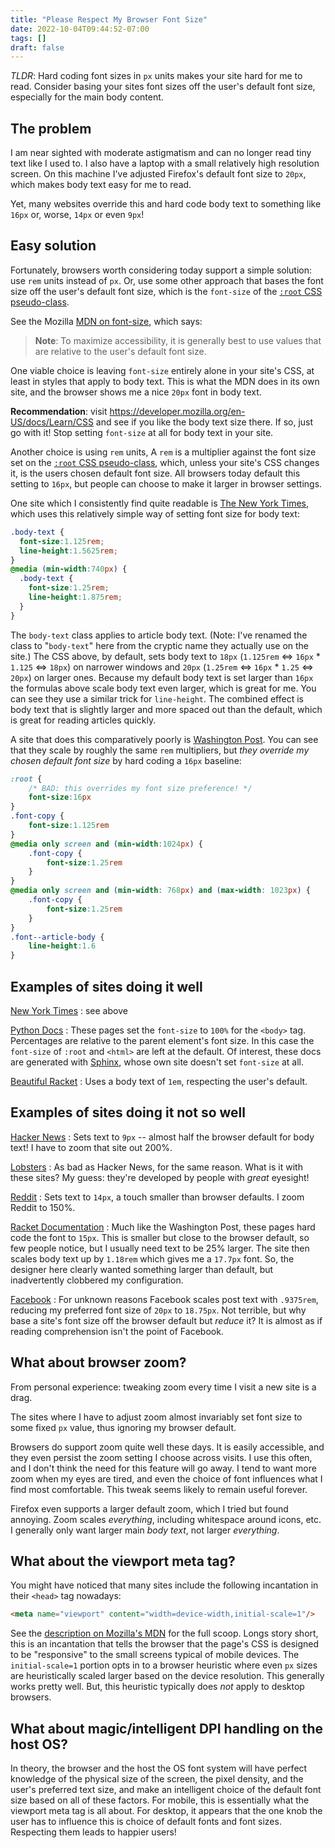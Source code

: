 ```yaml
---
title: "Please Respect My Browser Font Size"
date: 2022-10-04T09:44:52-07:00
tags: []
draft: false
---
```


*TLDR*: Hard coding font sizes in `px` units makes your site hard for me to
read.  Consider basing your sites font sizes off the user's default font
size, especially for the main body content.

## The problem

I am near sighted with moderate astigmatism and can no longer read tiny
text like I used to.  I also have a laptop with a small relatively high
resolution screen.  On this machine I've adjusted Firefox's default font
size to `20px`, which makes body text easy for me to read.

Yet, many websites override this and hard code body text to something like
`16px` or, worse, `14px` or even `9px`!

## Easy solution

Fortunately, browsers worth considering today support a simple solution:
use `rem` units instead of `px`.  Or, use some other approach that bases
the font size off the user's default font size, which is the `font-size` of
the [`:root` CSS
pseudo-class](https://developer.mozilla.org/en-US/docs/Web/CSS/:root).

See the Mozilla [MDN on
font-size](https://developer.mozilla.org/en-US/docs/Web/CSS/font-size), which says:

> **Note**: To maximize accessibility, it is generally best to use values
> that are relative to the user's default font size.

One viable choice is leaving `font-size` entirely alone in your site's CSS,
at least in styles that apply to body text.  This is what the MDN does in
its own site, and the browser shows me a nice `20px` font in body text.

**Recommendation**: visit
https://developer.mozilla.org/en-US/docs/Learn/CSS and see if you like the
body text size there.  If so, just go with it!  Stop setting `font-size` at
all for body text in your site.

Another choice is using `rem` units, A `rem` is a multiplier against the
font size set on the [`:root` CSS
pseudo-class](https://developer.mozilla.org/en-US/docs/Web/CSS/:root),
which, unless your site's CSS changes it, is the users chosen default font
size.  All browsers today default this setting to `16px`, but people can
choose to make it larger in browser settings.

One site which I consistently find quite readable is [The New York
Times](https://www.nytimes.com/), which uses this relatively simple way of
setting font size for body text:

```css
.body-text {
  font-size:1.125rem;
  line-height:1.5625rem;
}
@media (min-width:740px) {
  .body-text {
    font-size:1.25rem;
    line-height:1.875rem;
  }
}
```

The `body-text` class applies to article body text.  (Note: I've renamed
the class to "`body-text`" here from the cryptic name they actually use on
the site.)  The CSS above, by default, sets body text to `18px` (`1.125rem`
⇔ `16px` * `1.125` ⇔ `18px`) on narrower windows and `20px` (`1.25rem` ⇔
`16px` * `1.25` ⇔ `20px`) on larger ones.  Because my default body text is
set larger than `16px` the formulas above scale body text even larger,
which is great for me.  You can see they use a similar trick for
`line-height`.  The combined effect is body text that is slightly larger
and more spaced out than the default, which is great for reading articles
quickly.

A site that does this comparatively poorly is [Washington
Post](https://www.washingtonpost.com/).  You can see that they scale by
roughly the same `rem` multipliers, but *they override my chosen default
font size* by hard coding a `16px` baseline:

```css
:root {
    /* BAD: this overrides my font size preference! */
    font-size:16px
}
.font-copy {
    font-size:1.125rem
}
@media only screen and (min-width:1024px) {
    .font-copy {
        font-size:1.25rem
    }
}
@media only screen and (min-width: 768px) and (max-width: 1023px) {
    .font-copy {
        font-size:1.25rem
    }
}
.font--article-body {
    line-height:1.6
}
```

## Examples of sites doing it well

[New York Times](https://www.nytimes.com/)
: see above

[Python Docs](https://docs.python.org/3/)
: These pages set the `font-size` to `100%` for the `<body>` tag.
  Percentages are relative to the parent element's font size.  In this case
  the `font-size` of `:root` and `<html>` are left at the default.  Of
  interest, these docs are generated with
  [Sphinx](https://www.sphinx-doc.org), whose own site doesn't set
  `font-size` at all.

[Beautiful Racket](https://beautifulracket.com/)
: Uses a body text of `1em`, respecting the user's default.

## Examples of sites doing it not so well

[Hacker News](https://news.ycombinator.com/)
: Sets text to `9px` -- almost half the browser default for body text!  I
  have to zoom that site out 200%.

[Lobsters](https://lobste.rs/)
: As bad as Hacker News, for the same reason.  What is it with these sites?
  My guess: they're developed by people with *great* eyesight!

[Reddit](https://www.reddit.com/)
: Sets text to `14px`, a touch smaller than browser defaults.  I zoom
  Reddit to 150%.

[Racket Documentation](https://docs.racket-lang.org/)
: Much like the Washington Post, these pages hard code the font to `15px`.
  This is smaller but close to the browser default, so few people notice,
  but I usually need text to be 25% larger.  The site then scales body text
  up by `1.18rem` which gives me a `17.7px` font.  So, the designer here
  clearly wanted something larger than default, but inadvertently clobbered
  my configuration.

[Facebook](https://www.facebook.com/)
: For unknown reasons Facebook scales post text with `.9375rem`, reducing
  my preferred font size of `20px` to `18.75px`.  Not terrible, but why
  base a site's font size off the browser default but *reduce* it?  It is
  almost as if reading comprehension isn't the point of Facebook.

## What about browser zoom?

From personal experience: tweaking zoom every time I visit a new site is a
drag.

The sites where I have to adjust zoom almost invariably set font size to
some fixed `px` value, thus ignoring my browser default.

Browsers do support zoom quite well these days.  It is easily accessible,
and they even persist the zoom setting I choose across visits.  I use this
often, and I don't think the need for this feature will go away.  I tend to
want more zoom when my eyes are tired, and even the choice of font
influences what I find most comfortable.  This tweak seems likely to remain
useful forever.

Firefox even supports a larger default zoom, which I tried but found
annoying.  Zoom scales *everything*, including whitespace around icons,
etc.  I generally only want larger main *body text*, not larger
*everything*.

## What about the viewport meta tag?

You might have noticed that many sites include the following incantation in
their `<head>` tag nowadays:

```html
<meta name="viewport" content="width=device-width,initial-scale=1"/>
```

See the [description on Mozilla's
MDN](https://developer.mozilla.org/en-US/docs/Web/HTML/Viewport_meta_tag)
for the full scoop.  Longs story short, this is an incantation that tells
the browser that the page's CSS is designed to be "responsive" to the small
screens typical of mobile devices.  The `initial-scale=1` portion opts in
to a browser heuristic where even `px` sizes are heuristically scaled
larger based on the device resolution.  This generally works pretty well.
But, this heuristic typically does *not* apply to desktop browsers.

## What about magic/intelligent DPI handling on the host OS?

In theory, the browser and the host the OS font system will have perfect
knowledge of the physical size of the screen, the pixel density, and the
user's preferred text size, and make an intelligent choice of the default
font size based on all of these factors.  For mobile, this is essentially
what the viewport meta tag is all about.  For desktop, it appears that the
one knob the user has to influence this is choice of default fonts and font
sizes.  Respecting them leads to happier users!
